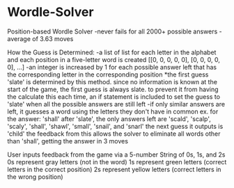 # Wordle-Solver
Position-based Wordle Solver
-never fails for all 2000+ possible answers
-average of 3.63 moves

How the Guess is Determined:
-a list of list for each letter in the alphabet and each position in a five-letter word is created
  [[0, 0, 0, 0, 0], [0, 0, 0, 0, 0], ...]
-an integer is increased by 1 for each possible answer left that has the corresponding letter in the corresponding position
*the first guess 'slate' is determined by this method. since no information is known at the start of the game, the first guess is always slate. to prevent it from having the calculate this each time, an if statement is included to set the guess to 'slate' when all the possible answers are still left
-if only similar answers are left, it guesses a word using the letters they don't have in common
  ex. 
    for the answer: 'shall'
    after 'slate', the only answers left are 'scald', 'scalp', 'scaly', 'shall', 'shawl', 'small', 'snail', and 'snarl'
    the next guess it outputs is 'child'
    the feedback from this allows the solver to eliminate all words other than 'shall', getting the answer in 3 moves

User inputs feedback from the game via a 5-number String of 0s, 1s, and 2s
0s represent gray letters (not in the word)
1s represent green letters (correct letters in the correct position)
2s represent yellow letters (correct letters in the wrong position)

